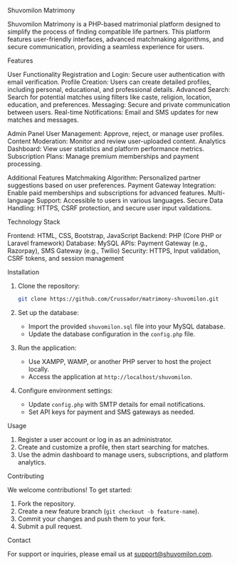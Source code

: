 Shuvomilon Matrimony

Shuvomilon Matrimony is a PHP-based matrimonial platform designed to simplify the process of finding compatible life partners. This platform features user-friendly interfaces, advanced matchmaking algorithms, and secure communication, providing a seamless experience for users.

Features

User Functionality
Registration and Login: Secure user authentication with email verification.
Profile Creation: Users can create detailed profiles, including personal, educational, and professional details.
Advanced Search: Search for potential matches using filters like caste, religion, location, education, and preferences.
Messaging: Secure and private communication between users.
Real-time Notifications: Email and SMS updates for new matches and messages.

Admin Panel
User Management: Approve, reject, or manage user profiles.
Content Moderation: Monitor and review user-uploaded content.
Analytics Dashboard: View user statistics and platform performance metrics.
Subscription Plans: Manage premium memberships and payment processing.

Additional Features
Matchmaking Algorithm: Personalized partner suggestions based on user preferences.
Payment Gateway Integration: Enable paid memberships and subscriptions for advanced features.
Multi-language Support: Accessible to users in various languages.
Secure Data Handling: HTTPS, CSRF protection, and secure user input validations.

Technology Stack

Frontend: HTML, CSS, Bootstrap, JavaScript
Backend: PHP (Core PHP or Laravel framework)
Database: MySQL
APIs: Payment Gateway (e.g., Razorpay), SMS Gateway (e.g., Twilio)
Security: HTTPS, Input validation, CSRF tokens, and session management

Installation

1. Clone the repository:
   ```bash
   git clone https://github.com/Crussador/matrimony-shuvomilon.git
   ```

2. Set up the database:
   - Import the provided `shuvomilon.sql` file into your MySQL database.
   - Update the database configuration in the `config.php` file.

3. Run the application:
   - Use XAMPP, WAMP, or another PHP server to host the project locally.
   - Access the application at `http://localhost/shuvomilon`.

4. Configure environment settings:
   - Update `config.php` with SMTP details for email notifications.
   - Set API keys for payment and SMS gateways as needed.

Usage

1. Register a user account or log in as an administrator.
2. Create and customize a profile, then start searching for matches.
3. Use the admin dashboard to manage users, subscriptions, and platform analytics.

Contributing

We welcome contributions! To get started:
1. Fork the repository.
2. Create a new feature branch (`git checkout -b feature-name`).
3. Commit your changes and push them to your fork.
4. Submit a pull request.


Contact

For support or inquiries, please email us at [support@shuvomilon.com](mailto:support@shuvomilon.com).
